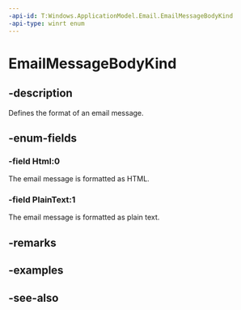 ```yaml
---
-api-id: T:Windows.ApplicationModel.Email.EmailMessageBodyKind
-api-type: winrt enum
---
```


<!-- Enumeration syntax
public enum Windows.ApplicationModel.Email.EmailMessageBodyKind : int
-->

# EmailMessageBodyKind

## -description
Defines the format of an email message.

## -enum-fields
### -field Html:0
The email message is formatted as HTML.

### -field PlainText:1
The email message is formatted as plain text.


## -remarks

## -examples

## -see-also